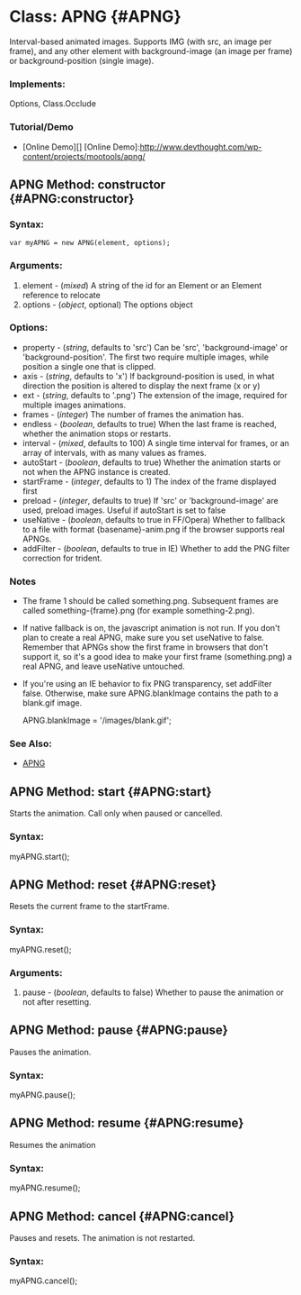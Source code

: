 Class: APNG {#APNG}
===================

Interval-based animated images. Supports IMG (with src, an image per frame), and any other element with background-image (an image per frame) or background-position (single image).

### Implements:

Options, Class.Occlude

### Tutorial/Demo

* [Online Demo][]
[Online Demo]:http://www.devthought.com/wp-content/projects/mootools/apng/

APNG Method: constructor {#APNG:constructor}
---------------------------------------------

### Syntax:

	var myAPNG = new APNG(element, options);

### Arguments:

1. element - (*mixed*) A string of the id for an Element or an Element reference to relocate
2. options - (*object*, optional) The options object

### Options:

* property - (*string*, defaults to 'src') Can be 'src', 'background-image' or 'background-position'. The first two require multiple images, while position a single one that is clipped.
* axis - (*string*, defaults to 'x') If background-position is used, in what direction the position is altered to display the next frame (x or y)
* ext - (*string*, defaults to '.png') The extension of the image, required for multiple images animations.
* frames - (*integer*) The number of frames the animation has.
* endless - (*boolean*, defaults to true) When the last frame is reached, whether the animation stops or restarts.
* interval - (*mixed*, defaults to 100) A single time interval for frames, or an array of intervals, with as many values as frames.
* autoStart - (*boolean*, defaults to true) Whether the animation starts or not when the APNG instance is created.
* startFrame - (*integer*, defaults to 1) The index of the frame displayed first 
* preload - (*integer*, defaults to true) If 'src' or 'background-image' are used, preload images. Useful if autoStart is set to false
* useNative - (*boolean*, defaults to true in FF/Opera) Whether to fallback to a file with format {basename}-anim.png if the browser supports real APNGs.
* addFilter - (*boolean*, defaults to true in IE) Whether to add the PNG filter correction for trident.


### Notes

- The frame 1 should be called something.png. Subsequent frames are called something-{frame}.png (for example something-2.png). 
- If native fallback is on, the javascript animation is not run. If you don't plan to create a real APNG, make sure you set useNative to false. Remember that APNGs show the first frame in browsers that don't support it, so it's a good idea to make your first frame (something.png) a real APNG, and leave useNative untouched.
- If you're using an IE behavior to fix PNG transparency, set addFilter false. Otherwise, make sure APNG.blankImage contains the path to a blank.gif image.

  APNG.blankImage = '/images/blank.gif';

### See Also:

- [APNG][]


APNG Method: start {#APNG:start}
---------------------------------

Starts the animation. Call only when paused or cancelled.

### Syntax:

  myAPNG.start();	


APNG Method: reset {#APNG:reset}
---------------------------------

Resets the current frame to the startFrame.

### Syntax:

  myAPNG.reset();

### Arguments:

1. pause - (*boolean*, defaults to false) Whether to pause the animation or not after resetting.


APNG Method: pause {#APNG:pause}
---------------------------------

Pauses the animation.

### Syntax:

  myAPNG.pause();


APNG Method: resume {#APNG:resume}
-----------------------------------

Resumes the animation

### Syntax:

  myAPNG.resume();


APNG Method: cancel {#APNG:cancel}
-----------------------------------

Pauses and resets. The animation is not restarted.

### Syntax:

  myAPNG.cancel();


[APNG]: http://animatedpng.com/